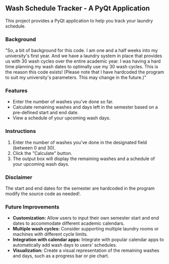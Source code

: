 ## Wash Schedule Tracker - A PyQt Application

This project provides a PyQt application to help you track your laundry schedule.
### Background 

"So,
 a bit of background for this code. I am one and a half weeks into my university's first year. And we have a laundry system in place that provides us with 30 wash cycles over the entire academic year. I was having a hard time planning my wash dates to optimally use my 30 wash cycles. This is the reason this code exists! (Please note that I have hardcoded the program to suit my university's parameters. This may change in the future.)"

### Features

* Enter the number of washes you've done so far.
* Calculate remaining washes and days left in the semester based on a pre-defined start and end date.
* View a schedule of your upcoming wash days.


### Instructions

1. Enter the number of washes you've done in the designated field (between 0 and 30).
2. Click the "Calculate" button.
3. The output box will display the remaining washes and a schedule of your upcoming wash days.

### Disclaimer

The  start and end dates for the semester are hardcoded in the program modify the source code as needed!. 

### Future Improvements

* **Customization:** Allow users to input their own semester start and end dates to accommodate different academic calendars.
* **Multiple wash cycles:** Consider supporting multiple laundry rooms or machines with different cycle limits.
* **Integration with calendar apps:** Integrate with popular calendar apps to automatically add wash days to users' schedules.
* **Visualization:** Create a visual representation of the remaining washes and days, such as a progress bar or pie chart.
